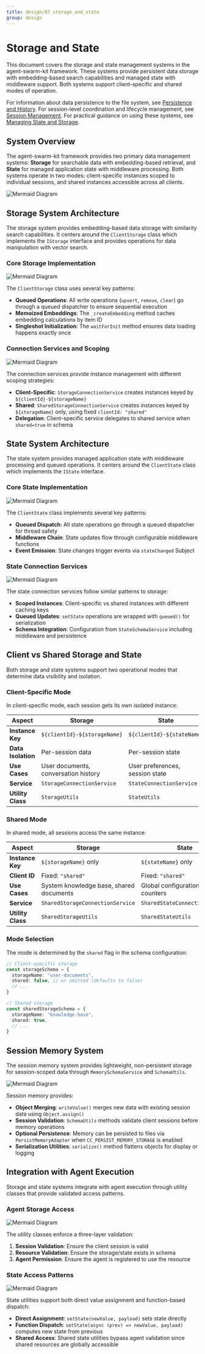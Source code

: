 ```yaml
---
title: design/07_storage_and_state
group: design
---
```


# Storage and State

This document covers the storage and state management systems in the agent-swarm-kit framework. These systems provide persistent data storage with embedding-based search capabilities and managed state with middleware support. Both systems support client-specific and shared modes of operation.

For information about data persistence to the file system, see [Persistence and History](#2.6). For session-level coordination and lifecycle management, see [Session Management](#2.3). For practical guidance on using these systems, see [Managing State and Storage](#5.3).

## System Overview

The agent-swarm-kit framework provides two primary data management systems: **Storage** for searchable data with embedding-based retrieval, and **State** for managed application state with middleware processing. Both systems operate in two modes: client-specific instances scoped to individual sessions, and shared instances accessible across all clients.

![Mermaid Diagram](./diagrams\7_Storage_and_State_0.svg)

## Storage System Architecture

The storage system provides embedding-based data storage with similarity search capabilities. It centers around the `ClientStorage` class which implements the `IStorage` interface and provides operations for data manipulation with vector search.

### Core Storage Implementation

![Mermaid Diagram](./diagrams\7_Storage_and_State_1.svg)

The `ClientStorage` class uses several key patterns:

- **Queued Operations**: All write operations (`upsert`, `remove`, `clear`) go through a queued dispatcher to ensure sequential execution
- **Memoized Embeddings**: The `_createEmbedding` method caches embedding calculations by item ID
- **Singleshot Initialization**: The `waitForInit` method ensures data loading happens exactly once

### Connection Services and Scoping

![Mermaid Diagram](./diagrams\7_Storage_and_State_2.svg)

The connection services provide instance management with different scoping strategies:

- **Client-Specific**: `StorageConnectionService` creates instances keyed by `${clientId}-${storageName}`
- **Shared**: `SharedStorageConnectionService` creates instances keyed by `${storageName}` only, using fixed `clientId: "shared"`
- **Delegation**: Client-specific service delegates to shared service when `shared=true` in schema

## State System Architecture

The state system provides managed application state with middleware processing and queued operations. It centers around the `ClientState` class which implements the `IState` interface.

### Core State Implementation

![Mermaid Diagram](./diagrams\7_Storage_and_State_3.svg)

The `ClientState` class implements several key patterns:

- **Queued Dispatch**: All state operations go through a queued dispatcher for thread safety
- **Middleware Chain**: State updates flow through configurable middleware functions
- **Event Emission**: State changes trigger events via `stateChanged` Subject

### State Connection Services

![Mermaid Diagram](./diagrams\7_Storage_and_State_4.svg)

The state connection services follow similar patterns to storage:

- **Scoped Instances**: Client-specific vs shared instances with different caching keys
- **Queued Updates**: `setState` operations are wrapped with `queued()` for serialization
- **Schema Integration**: Configuration from `StateSchemaService` including middleware and persistence

## Client vs Shared Storage and State

Both storage and state systems support two operational modes that determine data visibility and isolation.

### Client-Specific Mode

In client-specific mode, each session gets its own isolated instance:

| Aspect | Storage | State |
|--------|---------|-------|
| **Instance Key** | `${clientId}-${storageName}` | `${clientId}-${stateName}` |
| **Data Isolation** | Per-session data | Per-session state |
| **Use Cases** | User documents, conversation history | User preferences, session state |
| **Service** | `StorageConnectionService` | `StateConnectionService` |
| **Utility Class** | `StorageUtils` | `StateUtils` |

### Shared Mode

In shared mode, all sessions access the same instance:

| Aspect | Storage | State |
|--------|---------|-------|
| **Instance Key** | `${storageName}` only | `${stateName}` only |
| **Client ID** | Fixed: `"shared"` | Fixed: `"shared"` |
| **Use Cases** | System knowledge base, shared documents | Global configuration, shared counters |
| **Service** | `SharedStorageConnectionService` | `SharedStateConnectionService` |
| **Utility Class** | `SharedStorageUtils` | `SharedStateUtils` |

### Mode Selection

The mode is determined by the `shared` flag in the schema configuration:

```typescript
// Client-specific storage
const storageSchema = {
  storageName: "user-documents",
  shared: false, // or omitted (defaults to false)
  // ...
}

// Shared storage  
const sharedStorageSchema = {
  storageName: "knowledge-base", 
  shared: true,
  // ...
}
```

## Session Memory System

The session memory system provides lightweight, non-persistent storage for session-scoped data through `MemorySchemaService` and `SchemaUtils`.

![Mermaid Diagram](./diagrams\7_Storage_and_State_5.svg)

Session memory provides:

- **Object Merging**: `writeValue()` merges new data with existing session data using `Object.assign()`
- **Session Validation**: `SchemaUtils` methods validate client sessions before memory operations
- **Optional Persistence**: Memory can be persisted to files via `PersistMemoryAdapter` when `CC_PERSIST_MEMORY_STORAGE` is enabled
- **Serialization Utilities**: `serialize()` method flattens objects for display or logging

## Integration with Agent Execution

Storage and state systems integrate with agent execution through utility classes that provide validated access patterns.

### Agent Storage Access

![Mermaid Diagram](./diagrams\7_Storage_and_State_6.svg)

The utility classes enforce a three-layer validation:

1. **Session Validation**: Ensure the client session is valid
2. **Resource Validation**: Ensure the storage/state exists in schema
3. **Agent Permission**: Ensure the agent is registered to use the resource

### State Access Patterns

![Mermaid Diagram](./diagrams\7_Storage_and_State_7.svg)

State utilities support both direct value assignment and function-based dispatch:

- **Direct Assignment**: `setState(newValue, payload)` sets state directly
- **Function Dispatch**: `setState(async (prev) => newValue, payload)` computes new state from previous
- **Shared Access**: Shared state utilities bypass agent validation since shared resources are globally accessible
